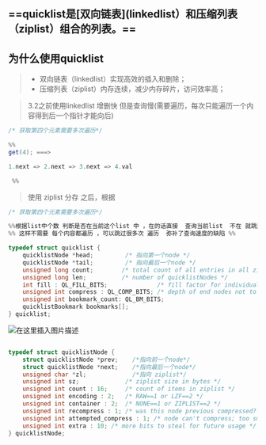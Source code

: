

##  ==quicklist是[双向链表](linkedlist）和压缩列表（ziplist）组合的列表。==

## 为什么使用quicklist

>- 双向链表（linkedlist）实现高效的插入和删除；  
>- 压缩列表（ziplist）内存连续，减少内存碎片，访问效率高；

>3.2之前使用linkedlist 增删快 但是查询慢(需要遍历，每次只能遍历一个内容得到后一个指针才能向后)  
>
```java
/* 获取第四个元素需要多次遍历*/

%% 
get(4); ===>

1.next => 2.next => 3.next => 4.val 

 %%

```


>使用 ziplist 分存 之后，根据


```java
/* 获取第四个元素需要多次遍历*/

%%根据list中个数 判断是否在当前这个list 中 ，在的话直接  查询当前list  不在 就跳过当前list 跳到下个list 再次计算 count 直到找到 %%
%% 这样不需要 每个内容都遍历 ，可以跳过很多次 遍历  弥补了查询速度的缺陷 %%

```


```c
typedef struct quicklist {
    quicklistNode *head;         /* 指向第一个node */
    quicklistNode *tail;         /* 指向最后一个node */
    unsigned long count;        /* total count of all entries in all ziplists */
    unsigned long len;          /* number of quicklistNodes */
    int fill : QL_FILL_BITS;              /* fill factor for individual nodes */
    unsigned int compress : QL_COMP_BITS; /* depth of end nodes not to compress;0=off */
    unsigned int bookmark_count: QL_BM_BITS;
    quicklistBookmark bookmarks[];
} quicklist;
```

![在这里插入图片描述](https://img-blog.csdnimg.cn/c7b5052393324fbc859b358977767733.png#pic_center)



```c

typedef struct quicklistNode {
    struct quicklistNode *prev;    /*指向前一个node*/
    struct quicklistNode *next;    /*指向最后一个node*/
    unsigned char *zl;             /*指向 ziplist*/
    unsigned int sz;             /* ziplist size in bytes */
    unsigned int count : 16;     /* count of items in ziplist */
    unsigned int encoding : 2;   /* RAW==1 or LZF==2 */
    unsigned int container : 2;  /* NONE==1 or ZIPLIST==2 */
    unsigned int recompress : 1; /* was this node previous compressed? */
    unsigned int attempted_compress : 1; /* node can't compress; too small */
    unsigned int extra : 10; /* more bits to steal for future usage */
} quicklistNode;

```


